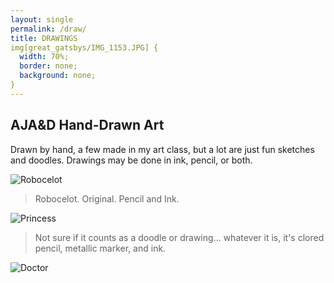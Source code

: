 ```yaml
---
layout: single
permalink: /draw/
title: DRAWINGS
img[great_gatsbys/IMG_1153.JPG] {
  width: 70%;
  border: none;
  background: none;
}
---
```

## AJA&D Hand-Drawn Art
Drawn by hand, a few made in my art class, but a lot are just fun sketches and doodles. Drawings may be done in ink, pencil, or both.

![Robocelot](/great_gatsbys/IMG_1163.JPG)
>Robocelot. Original. Pencil and Ink. 

![Princess](/great_gatsbys/IMG_1162.JPG)
>Not sure if it counts as a doodle or drawing... whatever it is, it's clored pencil, metallic marker, and ink.

![Doctor](/great_gatsbys/IMG_1153.JPG)
